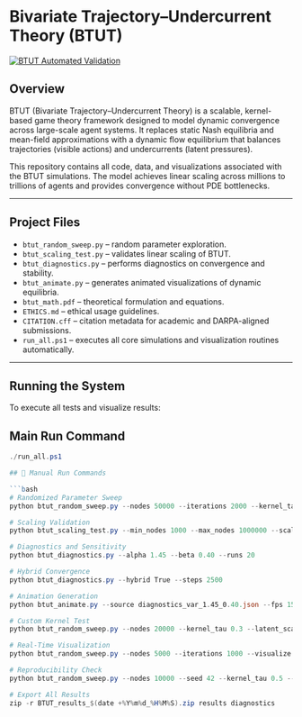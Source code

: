 # Bivariate Trajectory–Undercurrent Theory (BTUT)
[![BTUT Automated Validation](https://github.com/direnk/btut-darpa-submission/actions/workflows/btut_autotest.yml/badge.svg?branch=main)](https://github.com/direnk/btut-darpa-submission/actions/workflows/btut_autotest.yml)

## Overview

BTUT (Bivariate Trajectory–Undercurrent Theory) is a scalable, kernel-based game theory framework designed to model dynamic convergence across large-scale agent systems. It replaces static Nash equilibria and mean-field approximations with a dynamic flow equilibrium that balances trajectories (visible actions) and undercurrents (latent pressures).

This repository contains all code, data, and visualizations associated with the BTUT simulations. The model achieves linear scaling across millions to trillions of agents and provides convergence without PDE bottlenecks.

---

## Project Files

- `btut_random_sweep.py` – random parameter exploration.
- `btut_scaling_test.py` – validates linear scaling of BTUT.
- `btut_diagnostics.py` – performs diagnostics on convergence and stability.
- `btut_animate.py` – generates animated visualizations of dynamic equilibria.
- `btut_math.pdf` – theoretical formulation and equations.
- `ETHICS.md` – ethical usage guidelines.
- `CITATION.cff` – citation metadata for academic and DARPA-aligned submissions.
- `run_all.ps1` – executes all core simulations and visualization routines automatically.

---

## Running the System

To execute all tests and visualize results:

## Main Run Command 
```powershell
./run_all.ps1

## 🔧 Manual Run Commands

```bash
# Randomized Parameter Sweep
python btut_random_sweep.py --nodes 50000 --iterations 2000 --kernel_tau 0.45 --latent_scale 1.0

# Scaling Validation
python btut_scaling_test.py --min_nodes 1000 --max_nodes 1000000 --scaling_factor 10

# Diagnostics and Sensitivity
python btut_diagnostics.py --alpha 1.45 --beta 0.40 --runs 20

# Hybrid Convergence
python btut_diagnostics.py --hybrid True --steps 2500

# Animation Generation
python btut_animate.py --source diagnostics_var_1.45_0.40.json --fps 15 --duration 20

# Custom Kernel Test
python btut_random_sweep.py --nodes 20000 --kernel_tau 0.3 --latent_scale 1.5 --log_intensity 2.2 --save_custom True

# Real-Time Visualization
python btut_random_sweep.py --nodes 5000 --iterations 1000 --visualize True

# Reproducibility Check
python btut_random_sweep.py --nodes 10000 --seed 42 --kernel_tau 0.5 --latent_scale 0.8

# Export All Results
zip -r BTUT_results_$(date +%Y%m%d_%H%M%S).zip results diagnostics




